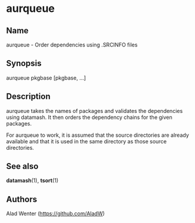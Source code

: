 # aurqueue

## Name

aurqueue - Order dependencies using .SRCINFO files

## Synopsis

aurqueue pkgbase [pkgbase, ...]

## Description

aurqueue takes the names of packages and validates the dependencies using datamash. It then orders the dependency chains for the given packages.

For aurqueue to work, it is assumed that the source directories are already available and that it is used in the same directory as those source directories.

## See also

__datamash__(1), __tsort__(1)

## Authors

Alad Wenter (https://github.com/AladW)
